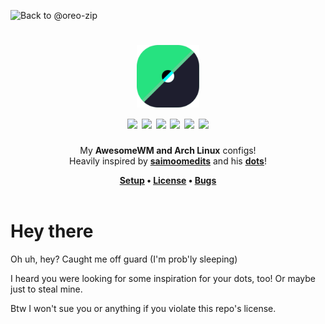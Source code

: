 ![**Back to @oreo-zip**](https://github.com/oreo-zip)

<h1 align="center"><img src="logo-rice.svg" width=100><br><img src="https://img.shields.io/badge/LUA-blue?style=for-the-badge&logo=lua">    <img src="https://img.shields.io/badge/OPEN%20SOURCE-purple?style=for-the-badge&logo=git">    <img src="https://img.shields.io/github/stars/oreo-zip/dotfiles?color=yellow&label=STARS&logo=Github&style=for-the-badge">    <img src="https://img.shields.io/github/license/oreo-zip/dotfiles?label=LICENSE&logo=gnu&logoColor=white&style=for-the-badge">    <img src="https://img.shields.io/badge/AWESOME%20WM-gray?style=for-the-badge&logo=awesomewm">    <img src="https://img.shields.io/badge/ARCHLINUX-blue?style=for-the-badge&logo=archlinux"></h1>

<p align="center">
  My <b>AwesomeWM and Arch Linux</b> configs!
  <br>
  Heavily inspired by <b><a href="https://github.com/saimoomedits">saimoomedits</a></b> and his <b><a href="https://github.com/saimoomedits/dotfiles">dots</a></b>!
</p>
<div align="center">
  <b>
    <a href="https://github.com/oreo-zip/dotfiles#Setup">Setup</a>
    •
    <a href="https://github.com/oreo-zip/dotfiles/LICENSE">License</a>
    •
    <a href="https://github.com/oreo-zip/dotfiles/issues">Bugs</a>
  </b>
</div>

<br>

# Hey there
Oh uh, hey? Caught me off guard (I'm prob'ly sleeping)

I heard you were looking for some inspiration for your dots, too! Or maybe just to steal mine.

Btw I won't sue you or anything if you violate this repo's license.
